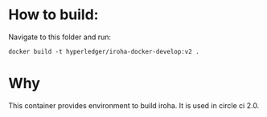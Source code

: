 # How to build:

Navigate to this folder and run:
```
docker build -t hyperledger/iroha-docker-develop:v2 .
```

# Why

This container provides environment to build iroha. It is used in circle ci 2.0.

